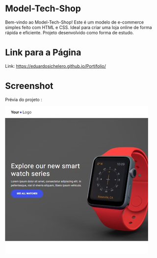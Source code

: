 
# Model-Tech-Shop
Bem-vindo ao Model-Tech-Shop! Este é um modelo de e-commerce simples feito com HTML e CSS. Ideal para criar uma loja online de forma rápida e eficiente. Projeto desenvolvido como forma de estudo.


# Link para a Página

Link: https://eduardosichelero.github.io/Portifolio/

# Screenshot
Prévia do projeto :

![screenshot](Screenshot.jpg)
